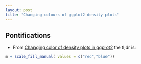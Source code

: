```yaml
---
layout: post
title: "Changing colours of ggplot2 density plots"
---
```


## Pontifications

* From [Changing color of density plots in ggplot2](https://stackoverflow.com/questions/7363813/changing-color-of-density-plots-in-ggplot2) the tl;dr is:

```R
m + scale_fill_manual( values = c("red","blue"))
```